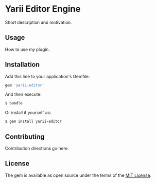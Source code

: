 # Yarii Editor Engine
Short description and motivation.

## Usage
How to use my plugin.

## Installation
Add this line to your application's Gemfile:

```ruby
gem 'yarii-editor'
```

And then execute:
```bash
$ bundle
```

Or install it yourself as:
```bash
$ gem install yarii-editor
```

## Contributing
Contribution directions go here.

## License
The gem is available as open source under the terms of the [MIT License](https://opensource.org/licenses/MIT).
